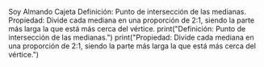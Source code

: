 Soy Almando Cajeta
Definición: Punto de intersección de las medianas.
Propiedad: Divide cada mediana en una proporción de 2:1, siendo la parte más larga la que está más cerca del vértice.
print("Definición: Punto de intersección de las medianas.")
print("Propiedad: Divide cada mediana en una proporción de 2:1, siendo la parte más larga la que está más cerca del vértice.")